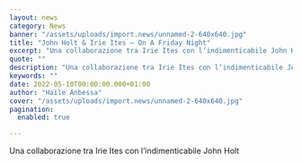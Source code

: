 ```yaml
---
layout: news
category: News
banner: "/assets/uploads/import.news/unnamed-2-640x640.jpg"
title: "John Holt & Irie Ites – On A Friday Night"
excerpt: "Una collaborazione tra Irie Ites con l’indimenticabile John Holt"
quote: ""
description: "Una collaborazione tra Irie Ites con l’indimenticabile John Holt"
keywords: ""
date: 2022-05-10T00:00:00.000+01:00
author: "Haile Anbessa"
cover: "/assets/uploads/import.news/unnamed-2-640x640.jpg"
pagination:
  enabled: true

---
```


Una collaborazione tra Irie Ites con l’indimenticabile John Holt